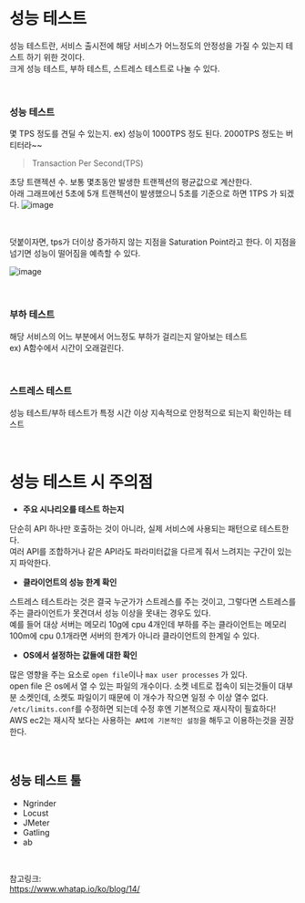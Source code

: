 # 성능 테스트

성능 테스트란, 서비스 출시전에 해당 서비스가 어느정도의 안정성을 가질 수 있는지 테스트 하기 위한 것이다.    
크게 성능 테스트, 부하 테스트, 스트레스 테스트로 나눌 수 있다. 

</br>

### 성능 테스트

몇 TPS 정도를 견딜 수 있는지. ex) 성능이 1000TPS 정도 된다. 2000TPS 정도는 버티터라~~ 

> Transaction Per Second(TPS)

초당 트랜젝션 수. 보통 몇초동안 발생한 트랜젝션의 평균값으로 계산한다.   
아래 그래프에선 5초에 5개 트랜젝션이 발생했으니 5초를 기준으로 하면 1TPS 가 되겠다.
![image](https://user-images.githubusercontent.com/45115557/209127821-39672dbe-3269-4e3e-934d-62bc14280619.png)

</br>

덧붙이자면, tps가 더이상 증가하지 않는 지점을 Saturation Point라고 한다. 이 지점을 넘기면 성능이 떨어짐을 예측할 수 있다. 

![image](https://user-images.githubusercontent.com/45115557/209127655-8c8d3371-3c48-4e9b-99d8-d87d3a160ebf.png)

</br>

### 부하 테스트

해당 서비스의 어느 부분에서 어느정도 부하가 걸리는지 알아보는 테스트    
ex) A함수에서 시간이 오래걸린다.

</br>

### 스트레스 테스트

성능 테스트/부하 테스트가 특정 시간 이상 지속적으로 안정적으로 되는지 확인하는 테스트


</br>

# 성능 테스트 시 주의점

* **주요 시나리오를 테스트 하는지**

단순히 API 하나만 호출하는 것이 아니라, 실제 서비스에 사용되는 패턴으로 테스트한다.   
여러 API를 조합하거나 같은 API라도 파라미터값을 다르게 줘서 느려지는 구간이 있는지 파악한다.   

* **클라이언트의 성능 한계 확인**

스트레스 테스트라는 것은 결국 누군가가 스트레스를 주는 것이고, 그렇다면 스트레스를 주는 클라이언트가 못견뎌서 성능 이상을 못내는 경우도 있다.    
예를 들어 대상 서버는 메모리 10g에 cpu 4개인데 부하를 주는 클라이언트는 메모리100m에 cpu 0.1개라면 서버의 한계가 아니라 클라이언트의 한계일 수 있다. 


* **OS에서 설정하는 값들에 대한 확인**

많은 영향을 주는 요소로 `open file`이나 `max user processes` 가 있다.    
open file 은 os에서 열 수 있는 파일의 개수이다. 소켓 네트로 접속이 되는것들이 대부분 소켓인데, 소켓도 파일이기 때문에 이 개수가 작으면 일정 수 이상 열수 없다.    
`/etc/limits.conf`를 수정하면 되는데 수정 후엔 기본적으로 재시작이 필효하다!    
AWS ec2는 재시작 보다는 사용하는` AMI에 기본적인 설정`을 해두고 이용하는것을 권장한다. 

</br>

## 성능 테스트 툴

* Ngrinder
* Locust
* JMeter
* Gatling
* ab


</br>

참고링크:   
https://www.whatap.io/ko/blog/14/   

